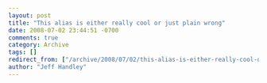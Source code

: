 ```yaml
---
layout: post
title: "This alias is either really cool or just plain wrong"
date: 2008-07-02 23:44:51 -0700
comments: true
category: Archive
tags: []
redirect_from: ["/archive/2008/07/02/this-alias-is-either-really-cool-or-just-plain-wrong.aspx/"]
author: "Jeff Handley"
---
```


